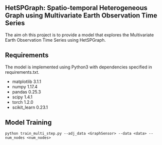 ## HetSPGraph: Spatio-temporal Heterogeneous Graph using Multivariate Earth Observation Time Series
The aim oh this project is to provide a model that explores the Multivariate Earth Observation Time Series using HetSPGraph.
## Requirements
The model is implemented using Python3 with dependencies specified in requirements.txt.
- matplotlib 3.1.1
- numpy 1.17.4
- pandas 0.25.3
- scipy 1.4.1
- torch 1.2.0
- scikit_learn 0.23.1

## Model Training
```
python train_multi_step.py --adj_data <GraphSensor> --data <data> --num_nodes <num_nodes>
```


